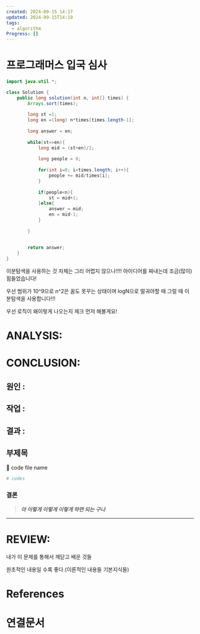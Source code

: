 ```yaml
---
created: 2024-09-15 14:17
updated: 2024-09-15T14:19
tags:
  - algorithm
Progress: []
---
```

# 프로그래머스 입국 심사
``` java
import java.util.*;

class Solution {
    public long solution(int n, int[] times) {
        Arrays.sort(times); 
        
        long st =1;
        long en =(long) n*times[times.length-1];
        
        long answer = en;
        
        while(st<=en){
            long mid = (st+en)/2;
            
            long people = 0;
            
            for(int i=0; i<times.length; i++){
                people += mid/times[i];
            }
            
            if(people<n){
                st = mid+1;
            }else{
                answer = mid;
                en = mid-1;
            }
            
        }
        
        
        return answer;
    }
}
```

이분탐색을 사용하는 것 자체는 그리 어렵지 않으나!!!! 아이디어를 짜내는데 조금(많이)힘들었습니다!

우선 범위가 10^9으로 n^2은 꿈도 못꾸는 상태이며 logN으로 떨궈야할 때 그럴 때 이분탐색을 사용합니다!!!

우선 로직이 왜이렇게 나오는지 체크 먼저 해볼게요!



# ANALYSIS:

# CONCLUSION:

## 원인 :

## 작업 :

## 결과 :

## 부제목

<aside> 🔽 code file name

</aside>

```bash
# codes
```

### 결론

> _**아 이렇게 이렇게 이렇게 하면 되는 구나**_



---
# REVIEW:

내가 이 문제를 통해서 깨닫고 배운 것들

원초적인 내용일 수록 좋다.(이론적인 내용들 기본지식들)

# References

# 연결문서
